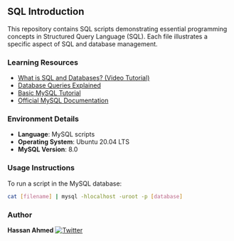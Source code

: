 ## SQL Introduction

This repository contains SQL scripts demonstrating essential programming concepts in Structured Query Language (SQL). Each file illustrates a specific aspect of SQL and database management.

### Learning Resources
- [What is SQL and Databases? (Video Tutorial)](https://www.youtube.com/watch?v=27axs9dO7AE)
- [Database Queries Explained](https://www.ninjaone.com/it-hub/it-service-management/what-is-a-database-query/#:~:text=A%20database%20query%20can%20be,parameters%20set%20by%20the%20user.)
- [Basic MySQL Tutorial](https://www.w3schools.com/MySQL/default.asp)
- [Official MySQL Documentation](https://dev.mysql.com/doc/)

### Environment Details
- **Language**: MySQL scripts
- **Operating System**: Ubuntu 20.04 LTS
- **MySQL Version**: 8.0

### Usage Instructions
To run a script in the MySQL database:
```bash
cat [filename] | mysql -hlocalhost -uroot -p [database]
```

### Author
**Hassan Ahmed**
[![Twitter](https://upload.wikimedia.org/wikipedia/fr/thumb/c/c8/Twitter_Bird.svg/30px-Twitter_Bird.svg.png)](https://x.com/hassan357753)